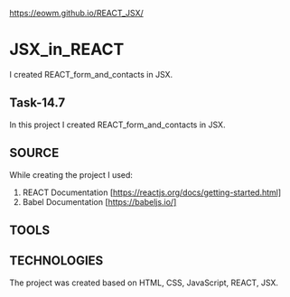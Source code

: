 https://eowm.github.io/REACT_JSX/

# JSX_in_REACT

I created REACT_form_and_contacts in JSX.

## Task-14.7

In this project I created REACT_form_and_contacts in JSX.
 
## SOURCE 
While creating the project I used: 
1. REACT Documentation [https://reactjs.org/docs/getting-started.html]
2. Babel Documentation [https://babeljs.io/]

## TOOLS 

## TECHNOLOGIES 
The project was created based on HTML, CSS, JavaScript, REACT, JSX.
